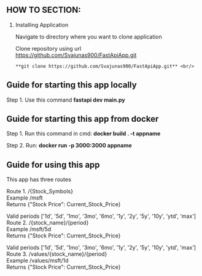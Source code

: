 ## HOW TO SECTION:

1. Installing Application <br/>

   Navigate to directory where you want to clone application <br/>
   
   Clone repository using url https://github.com/Svajunas900/FastApiApp.git <br/>
   ````
   **git clone https://github.com/Svajunas900/FastApiApp.git** <br/>
   ````
 
 ## Guide for starting this app locally
   
Step 1. Use this command **fastapi dev main.py**

## Guide for starting this app from docker <br/>

Step 1. Run this command in cmd:  **docker build . -t appname** <br/>

Step 2. Run:  **docker run -p 3000:3000 appname** <br/>

## Guide for using this app <br/>

This app has three routes <br/> 

Route 1.  /{Stock_Symbols} <br/>
Example   /msft <br/>
Returns {"Stock Price": Current_Stock_Price} <br/>

Valid periods ['1d', '5d', '1mo', '3mo', '6mo', '1y', '2y', '5y', '10y', 'ytd', 'max'] <br/>
Route 2.  /{stock_name}/{period} <br/>
Example   /msft/5d <br/>
Returns {"Stock Price": Current_Stock_Price} <br/>

Valid periods ['1d', '5d', '1mo', '3mo', '6mo', '1y', '2y', '5y', '10y', 'ytd', 'max'] <br/>
Route 3. /values/{stock_name}/{period} <br/>
Example  /values/msft/1d <br/>
Returns {"Stock Price": Current_Stock_Price} <br/>
